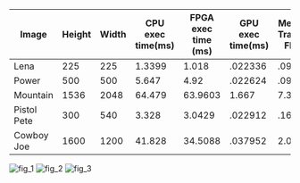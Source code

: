 |Image|Height|Width|CPU exec time(ms)| FPGA exec time (ms)| GPU exec time(ms)| Memory Transfer FPGA | Memory Transfer GPU (ms)| SpeedUp FPGA | SpeedUp GPU| FPGA Throughput (MB/s) | GPU Throughput (GB/s)|
|-----|------|-----|-----------------|--------------------|-----------------|----------------|--------------|------------------------|----------------------|----|----|
|Lena|225|225| 1.3399 | 1.018 | .022336 |.0968 | .073792 | .858| 60.0 |909.9495| 2.7442|
|Power| 500 | 500 | 5.647 |4.92 | .022624| .097792| .193376|.8325 | 249.6| 1293.76| 5.17127|
|Mountain| 1536 | 2048 |  64.479 | 63.9603 | 1.667| 7.3375| 1.26704 | .6013| 1318.70| 2538.24| 9.93095|
|Pistol Pete|300|540|3.328| 3.0429| .022912| .16425| .148| 1.0937|145.25| 1379.01| 4.3784|
|Cowboy Joe| 1600 | 1200 | 41.828 | 34.5088 | .037952 |2.0798 | .78256| 1.2121| 1014.387| 1852.3| 9.81394|

![fig_1](https://user-images.githubusercontent.com/84815326/231915021-62254399-5821-4047-8d45-8e1e90fcb9bb.png)
![fig_2](https://user-images.githubusercontent.com/84815326/231915022-ddd357b4-80f6-4b0e-be0c-a238d250c119.png)
![fig_3](https://user-images.githubusercontent.com/84815326/231915025-bf85b276-fdc4-4704-acd8-bf2705b36c2f.png)
